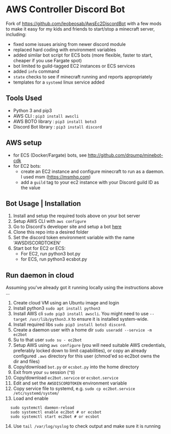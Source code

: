 # AWS Controller Discord Bot
Fork of https://github.com/leobeosab/AwsEc2DiscordBot with a few mods to make it easy for 
my kids and friends to start/stop a minecraft server, including:
* fixed some issues arising from newer discord module
* replaced hard coding with environment variables
* added similar bot script for ECS bots (more flexible, faster to start, cheaper if you use Fargate spot)
* bot limited to guild-tagged EC2 instances or ECS services
* added `info` command
* `state` checks to see if minecraft running and reports appropriately
* templates for a `systemd` linux service added

## Tools Used
* Python 3 and pip3
* AWS CLI : ```pip3 install awscli ```
* AWS BOTO library : ``` pip3 install boto3 ```
* Discord Bot library : ``` pip3 install discord ```

## AWS setup
* for ECS (Docker/Fargate) bots, see http://github.com/drpump/minebot-cdk
* for EC2 bots:
  - create an EC2 instance and configure minecraft to run as a daemon. I used msm (https://msmhq.com)
  - add a `guild` tag to your ec2 instance with your Discord guild ID as the value
  
## Bot Usage | Installation
1. Install and setup the required tools above on your bot server
2. Setup AWS CLI with ``` aws configure ```
3. Go to Discord's developer site and setup a bot [here](https://discordapp.com/developers)
4. Clone this repo into a desired folder
5. Set the discord token environment variable with the name 'AWSDISCORDTOKEN'
6. Start bot for EC2 or ECS:
   * For EC2, run python3 bot.py
   * for ECS, run python3 ecsbot.py
## Run daemon in cloud
Assuming you've already got it running locally using the instructions above ...
1. Create cloud VM using an Ubuntu image and login
2. Install python3 ```sudo apt install python3```
3. Install AWS cli ```sudo pip3 install awscli```. You might need to use ```--target /usr/lib/python3.X``` to ensure it is installed system-wide.
4. Install required libs ```sudo pip3 install boto3 discord```. 
5. Create a daemon user with a home dir ```sudo useradd --service -m ec2bot```
6. Su to that user ```sudo su - ec2bot```
7. Setup AWS using ```aws configure``` (you will need suitable AWS credentials, preferably locked down to limit capabilities), or copy an already configured `.aws` directory for this user (chmod'ed so ec2bot owns the dir and files)
8. Copy/download `bot.py` or `ecsbot.py` into the home directory
9. Exit from your `su` session (```^D```)
10. Copy/download `ec2bot.service` or `ecsbot.service`
11. Edit and set the `AWSDISCORDTOKEN` environment variable
12. Copy service file to systemd, e.g. ```sudo cp ec2bot.service /etc/systemd/system/```
13. Load and enable 
```
  sudo systemctl daemon-reload 
  sudo systemctl enable ec2bot # or ecsbot
  sudo systemctl start ec2bot # or ecsbot
```
14. Use `tail /var/log/syslog` to check output and make sure it is running